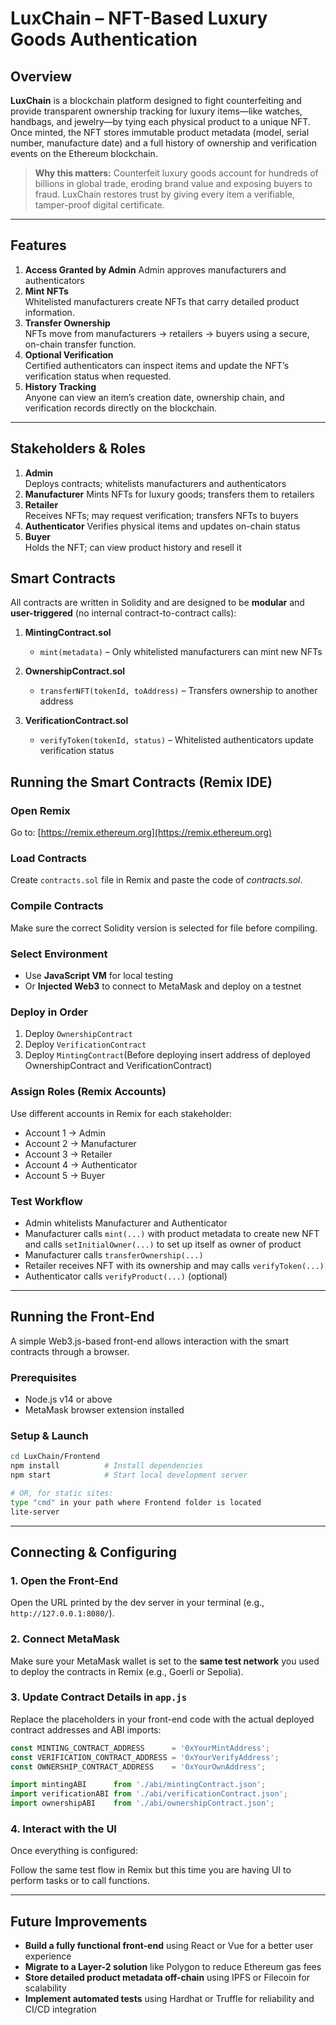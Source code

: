 # LuxChain – NFT-Based Luxury Goods Authentication

## Overview

**LuxChain** is a blockchain platform designed to fight counterfeiting and provide transparent ownership tracking for luxury items—like watches, handbags, and jewelry—by tying each physical product to a unique NFT. Once minted, the NFT stores immutable product metadata (model, serial number, manufacture date) and a full history of ownership and verification events on the Ethereum blockchain.

> **Why this matters:** Counterfeit luxury goods account for hundreds of billions in global trade, eroding brand value and exposing buyers to fraud. LuxChain restores trust by giving every item a verifiable, tamper-proof digital certificate.

---

## Features

1. **Access Granted by Admin**
   Admin approves manufacturers and authenticators 
2. **Mint NFTs**  
   Whitelisted manufacturers create NFTs that carry detailed product information.
3. **Transfer Ownership**  
   NFTs move from manufacturers → retailers → buyers using a secure, on-chain transfer function.
4. **Optional Verification**  
   Certified authenticators can inspect items and update the NFT’s verification status when requested.
5. **History Tracking**  
   Anyone can view an item’s creation date, ownership chain, and verification records directly on the blockchain.

---

## Stakeholders & Roles


1. **Admin**  
  Deploys contracts; whitelists manufacturers and authenticators                  
2. **Manufacturer**
  Mints NFTs for luxury goods; transfers them to retailers                        
3. **Retailer**      
  Receives NFTs; may request verification; transfers NFTs to buyers               
4. **Authenticator** 
  Verifies physical items and updates on-chain status                             
5. **Buyer**        
  Holds the NFT; can view product history and resell it                           


## Smart Contracts

All contracts are written in Solidity and are designed to be **modular** and **user-triggered** (no internal contract-to-contract calls):

1. **MintingContract.sol**  
   - `mint(metadata)` – Only whitelisted manufacturers can mint new NFTs

2. **OwnershipContract.sol**  
   - `transferNFT(tokenId, toAddress)` – Transfers ownership to another address

3. **VerificationContract.sol**  
   - `verifyToken(tokenId, status)` – Whitelisted authenticators update verification status


## Running the Smart Contracts (Remix IDE)

### Open Remix

Go to: [https://remix.ethereum.org](https://remix.ethereum.org)

### Load Contracts

Create `contracts.sol` file in Remix and paste the code of *contracts.sol*.

### Compile Contracts

Make sure the correct Solidity version is selected for file before compiling.

### Select Environment

- Use **JavaScript VM** for local testing
- Or **Injected Web3** to connect to MetaMask and deploy on a testnet

### Deploy in Order

1. Deploy `OwnershipContract`
2. Deploy `VerificationContract`
3. Deploy `MintingContract`(Before deploying insert address of deployed OwnershipContract and VerificationContract)

### Assign Roles (Remix Accounts)

Use different accounts in Remix for each stakeholder:  
- Account 1 → Admin  
- Account 2 → Manufacturer  
- Account 3 → Retailer  
- Account 4 → Authenticator  
- Account 5 → Buyer

### Test Workflow

- Admin whitelists Manufacturer and Authenticator
- Manufacturer calls `mint(...)` with product metadata to create new NFT and calls `setInitialOwner(...)` to set up itself as owner of product
- Manufacturer calls `transferOwnership(...)` 
- Retailer receives NFT with its ownership and may calls `verifyToken(...)`
- Authenticator calls `verifyProduct(...)` (optional)

---

## Running the Front-End 

A simple Web3.js-based front-end allows interaction with the smart contracts through a browser.

### Prerequisites

- Node.js v14 or above
- MetaMask browser extension installed

### Setup & Launch

```bash
cd LuxChain/Frontend
npm install          # Install dependencies
npm start            # Start local development server

# OR, for static sites:
type "cmd" in your path where Frontend folder is located
lite-server
```

---

## Connecting & Configuring

### 1. Open the Front-End

Open the URL printed by the dev server in your terminal (e.g., `http://127.0.0.1:8080/`).

### 2. Connect MetaMask

Make sure your MetaMask wallet is set to the **same test network** you used to deploy the contracts in Remix (e.g., Goerli or Sepolia).

### 3. Update Contract Details in `app.js` 

Replace the placeholders in your front-end code with the actual deployed contract addresses and ABI imports:

```javascript
const MINTING_CONTRACT_ADDRESS      = '0xYourMintAddress';
const VERIFICATION_CONTRACT_ADDRESS = '0xYourVerifyAddress';
const OWNERSHIP_CONTRACT_ADDRESS    = '0xYourOwnAddress';

import mintingABI      from './abi/mintingContract.json';
import verificationABI from './abi/verificationContract.json';
import ownershipABI    from './abi/ownershipContract.json';
```


### 4. Interact with the UI

Once everything is configured:

Follow the same test flow in Remix but this time you are having UI to perform tasks or to call functions.
   
---

## Future Improvements

- **Build a fully functional front-end** using React or Vue for a better user experience
- **Migrate to a Layer-2 solution** like Polygon to reduce Ethereum gas fees
- **Store detailed product metadata off-chain** using IPFS or Filecoin for scalability
- **Implement automated tests** using Hardhat or Truffle for reliability and CI/CD integration